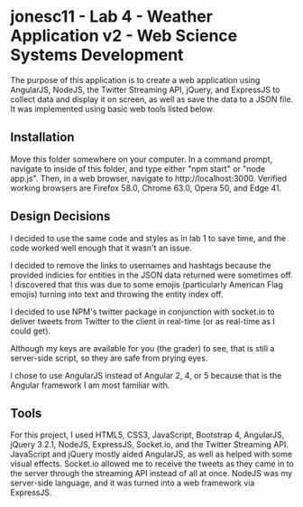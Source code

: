 # jonesc11 - Lab 4 - Weather Application v2 - Web Science Systems Development

The purpose of this application is to create a web application using AngularJS, NodeJS, the Twitter Streaming API, jQuery, and ExpressJS to collect data and display it on screen, as well as save the data to a JSON file. It was implemented using basic web tools
listed below.

## Installation

Move this folder somewhere on your computer. In a command prompt, navigate to inside of this folder, and type either "npm start" or "node app.js". Then, in a web browser, navigate to http://localhost:3000. Verified working browsers are Firefox 58.0, Chrome 63.0,
Opera 50, and Edge 41.

## Design Decisions

I decided to use the same code and styles as in lab 1 to save time, and the code worked well enough that it wasn't an issue.

I decided to remove the links to usernames and hashtags because the provided indicies for entities in the JSON data returned were sometimes off. I discovered that this was due to some emojis (particularly American Flag emojis) turning into text and throwing the
entity index off.

I decided to use NPM's twitter package in conjunction with socket.io to deliver tweets from Twitter to the client in real-time (or as real-time as I could get).

Although my keys are available for you (the grader) to see, that is still a server-side script, so they are safe from prying eyes.

I chose to use AngularJS instead of Angular 2, 4, or 5 because that is the Angular framework I am most familiar with.

## Tools

For this project, I used HTML5, CSS3, JavaScript, Bootstrap 4, AngularJS, jQuery 3.2.1, NodeJS, ExpressJS, Socket.io, and the Twitter Streaming API. JavaScript and jQuery mostly aided AngularJS, as well as helped with some visual effects. Socket.io allowed me
to receive the tweets as they came in to the server through the streaming API instead of all at once. NodeJS was my server-side language, and it was turned into a web framework via ExpressJS.